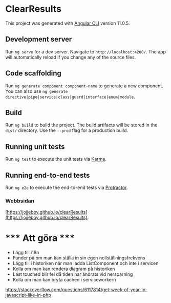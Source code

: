 # ClearResults

This project was generated with [Angular CLI](https://github.com/angular/angular-cli) version 11.0.5.

## Development server

Run `ng serve` for a dev server. Navigate to `http://localhost:4200/`. The app will automatically reload if you change any of the source files.

## Code scaffolding

Run `ng generate component component-name` to generate a new component. You can also use `ng generate directive|pipe|service|class|guard|interface|enum|module`.

## Build

Run `ng build` to build the project. The build artifacts will be stored in the `dist/` directory. Use the `--prod` flag for a production build.

## Running unit tests

Run `ng test` to execute the unit tests via [Karma](https://karma-runner.github.io).

## Running end-to-end tests

Run `ng e2e` to execute the end-to-end tests via [Protractor](http://www.protractortest.org/).

### Webbsidan

[https://jojjeboy.github.io/clearResults](https://jojjeboy.github.io/clearResults).


  # *** Att göra *** ##

- Lägg till i18n 
- Funder på om man kan ställa in sin egen nollställningsfrekvens
- Lägg till i historiken när man ladda ListComponent och inte i servicen
- Kolla om man kan rendera diagram på historiken
- Last touched blir fel då tiden har ändrats vid nersparning
- Kolla om man kan bryta cachen i serviceworkern

https://stackoverflow.com/questions/6117814/get-week-of-year-in-javascript-like-in-php